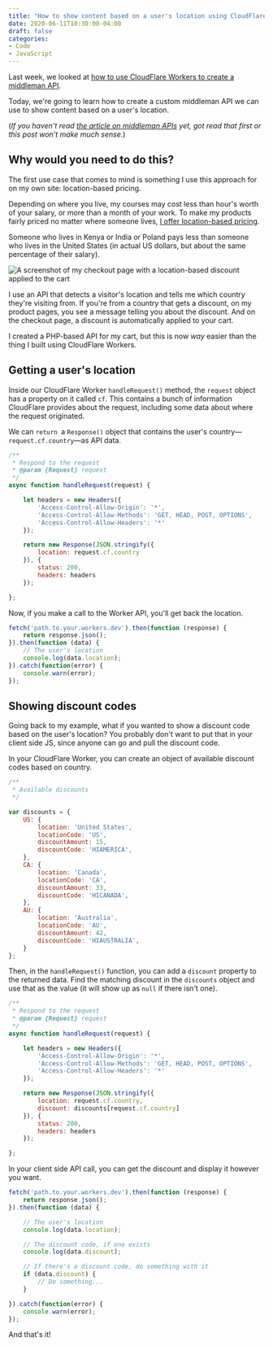 ```yaml
---
title: "How to show content based on a user's location using CloudFlare Workers and vanilla JS"
date: 2020-06-11T10:30:00-04:00
draft: false
categories:
- Code
- JavaScript
---
```


Last week, we looked at [how to use CloudFlare Workers to create a middleman API](/how-to-create-a-middleman-api-with-cloudflare-workers-and-vanilla-js/).

Today, we're going to learn how to create a custom middleman API we can use to show content based on a user's location.

(*If you haven't read [the article on middleman APIs](/how-to-create-a-middleman-api-with-cloudflare-workers-and-vanilla-js/) yet, got read that first or this post won't make much sense.*)

## Why would you need to do this?

The first use case that comes to mind is something I use this approach for on my own site: location-based pricing.

Depending on where you live, my courses may cost less than hour's worth of your salary, or more than a month of your work. To make my products fairly priced no matter where someone lives, [I offer location-based pricing](/location-based-pricing/).

Someone who lives in Kenya or India or Poland pays less than someone who lives in the United States (in actual US dollars, but about the same percentage of their salary).

<img alt="A screenshot of my checkout page with a location-based discount applied to the cart" src="https://gomakethings.com/img/articles/pricing-parity.jpg">

I use an API that detects a visitor's location and tells me which country they're visiting from. If you're from a country that gets a discount, on my product pages, you see a message telling you about the discount. And on the checkout page, a discount is automatically applied to your cart.

I created a PHP-based API for my cart, but this is now *way* easier than the thing I built using CloudFlare Workers.

## Getting a user's location

Inside our CloudFlare Worker `handleRequest()` method, the `request` object has a property on it called `cf`. This contains a bunch of information CloudFlare provides about the request, including some data about where the request originated.

We can `return `a `Response()` object that contains the user's country&mdash;`request.cf.country`&mdash;as API data.

```js
/**
 * Respond to the request
 * @param {Request} request
 */
async function handleRequest(request) {

	let headers = new Headers({
		'Access-Control-Allow-Origin': '*',
		'Access-Control-Allow-Methods': 'GET, HEAD, POST, OPTIONS',
		'Access-Control-Allow-Headers': '*'
	});

	return new Response(JSON.stringify({
		location: request.cf.country
	}), {
		status: 200,
		headers: headers
	});

};
```

Now, if you make a call to the Worker API, you'll get back the location.

```js
fetch('path.to.your.workers.dev').then(function (response) {
	return response.json();
}).then(function (data) {
	// The user's location
	console.log(data.location);
}).catch(function(error) {
	console.warn(error);
});
```

## Showing discount codes

Going back to my example, what if you wanted to show a discount code based on the user's location? You probably don't want to put that in your client side JS, since anyone can go and pull the discount code.

In your CloudFlare Worker, you can create an object of available discount codes based on country.

```js
/**
 * Available discounts
 */

var discounts = {
	US: {
		location: 'United States',
		locationCode: 'US',
		discountAmount: 15,
		discountCode: 'HIAMERICA',
	},
	CA: {
		location: 'Canada',
		locationCode: 'CA',
		discountAmount: 33,
		discountCode: 'HICANADA',
	},
	AU: {
		location: 'Australia',
		locationCode: 'AU',
		discountAmount: 42,
		discountCode: 'HIAUSTRALIA',
	}
};
```

Then, in the `handleRequest()` function, you can add a `discount` property to the returned data. Find the matching discount in the `discounts` object and use that as the value (it will show up as `null` if there isn't one).

```js
/**
 * Respond to the request
 * @param {Request} request
 */
async function handleRequest(request) {

	let headers = new Headers({
		'Access-Control-Allow-Origin': '*',
		'Access-Control-Allow-Methods': 'GET, HEAD, POST, OPTIONS',
		'Access-Control-Allow-Headers': '*'
	});

	return new Response(JSON.stringify({
		location: request.cf.country,
		discount: discounts[request.cf.country]
	}), {
		status: 200,
		headers: headers
	});

};
```

In your client side API call, you can get the discount and display it however you want.

```js
fetch('path.to.your.workers.dev').then(function (response) {
	return response.json();
}).then(function (data) {

	// The user's location
	console.log(data.location);

	// The discount code, if one exists
	console.log(data.discount);

	// If there's a discount code, do something with it
	if (data.discount) {
		// Do something...
	}

}).catch(function(error) {
	console.warn(error);
});
```

And that's it!